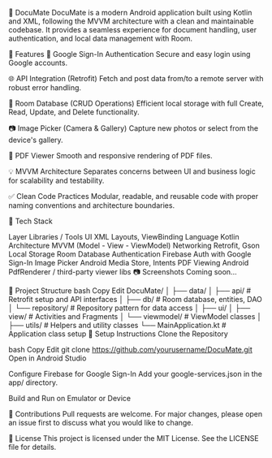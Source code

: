 📄 DocuMate
DocuMate is a modern Android application built using Kotlin and XML, following the MVVM architecture with a clean and maintainable codebase. It provides a seamless experience for document handling, user authentication, and local data management with Room.

🚀 Features
🔐 Google Sign-In Authentication
Secure and easy login using Google accounts.

🌐 API Integration (Retrofit)
Fetch and post data from/to a remote server with robust error handling.

💾 Room Database (CRUD Operations)
Efficient local storage with full Create, Read, Update, and Delete functionality.

📷 Image Picker (Camera & Gallery)
Capture new photos or select from the device's gallery.

📄 PDF Viewer
Smooth and responsive rendering of PDF files.

💡 MVVM Architecture
Separates concerns between UI and business logic for scalability and testability.

✅ Clean Code Practices
Modular, readable, and reusable code with proper naming conventions and architecture boundaries.

🧰 Tech Stack

Layer	Libraries / Tools
UI	XML Layouts, ViewBinding
Language	Kotlin
Architecture	MVVM (Model - View - ViewModel)
Networking	Retrofit, Gson
Local Storage	Room Database
Authentication	Firebase Auth with Google Sign-In
Image Picker	Android Media Store, Intents
PDF Viewing	Android PdfRenderer / third-party viewer libs
📷 Screenshots
Coming soon...

📁 Project Structure
bash
Copy
Edit
DocuMate/
│
├── data/
│   ├── api/           # Retrofit setup and API interfaces
│   ├── db/            # Room database, entities, DAO
│   └── repository/    # Repository pattern for data access
│
├── ui/
│   ├── view/          # Activities and Fragments
│   └── viewmodel/     # ViewModel classes
│
├── utils/             # Helpers and utility classes
└── MainApplication.kt # Application class setup
🔧 Setup Instructions
Clone the Repository

bash
Copy
Edit
git clone https://github.com/yourusername/DocuMate.git
Open in Android Studio

Configure Firebase for Google Sign-In
Add your google-services.json in the app/ directory.

Build and Run on Emulator or Device

💬 Contributions
Pull requests are welcome. For major changes, please open an issue first to discuss what you would like to change.

📜 License
This project is licensed under the MIT License. See the LICENSE file for details.
